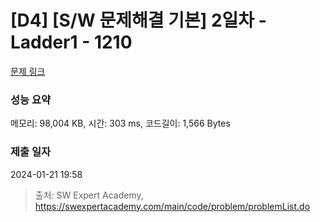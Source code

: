 # [D4] [S/W 문제해결 기본] 2일차 - Ladder1 - 1210 

[문제 링크](https://swexpertacademy.com/main/code/problem/problemDetail.do?contestProbId=AV14ABYKADACFAYh) 

### 성능 요약

메모리: 98,004 KB, 시간: 303 ms, 코드길이: 1,566 Bytes

### 제출 일자

2024-01-21 19:58



> 출처: SW Expert Academy, https://swexpertacademy.com/main/code/problem/problemList.do